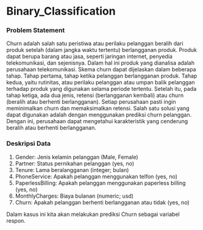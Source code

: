 # Binary_Classification

### Problem Statement
Churn adalah salah satu peristiwa atau perilaku pelanggan beralih dari produk setelah (dalam jangka waktu tertentu) berlangganan produk. Produk dapat berupa barang atau jasa, seperti jaringan internet, penyedia telekomunikasi, dan sejenisnya. Dalam hal ini produk yang dianalisa adalah perusahaan telekomunikasi. Skema churn dapat dijelaskan dalam beberapa tahap. Tahap pertama, tahap ketika pelanggan berlangganan produk. Tahap kedua, yaitu rutinitas, atau perilaku pelanggan atau umpan balik pelanggan terhadap produk yang digunakan selama periode tertentu. Setelah itu, pada tahap ketiga, ada dua jenis, retensi (berlangganan kembali) atau churn (beralih atau berhenti berlangganan). Setiap perusahaan pasti ingin meminimalkan churn dan memaksimalkan retensi. Salah satu solusi yang dapat digunakan adalah dengan menggunakan prediksi churn pelanggan. Dengan ini, perusahaan dapat mengetahui karakteristik yang cenderung beralih atau berhenti berlangganan.

### Deskripsi Data
1.   Gender: Jenis kelamin pelanggan (Male, Female)
2.   Partner: Status pernikahan pelanggan (yes, no)
3.   Tenure: Lama beralangganan (integer; bulan)
4.   PhoneService: Apakah pelanggan menggunakan telfon (yes, no)
5.   PaperlessBilling:  Apakah pelanggan menggunakan paperless billing (yes, no)
6.   MonthlyCharges: Biaya bulanan (numeric; usd)
7.   Churn: Apakah pelanggan berhenti berlangganan atau tidak (yes, no)

Dalam kasus ini kita akan melakukan prediksi Churn sebagai variabel respon.
